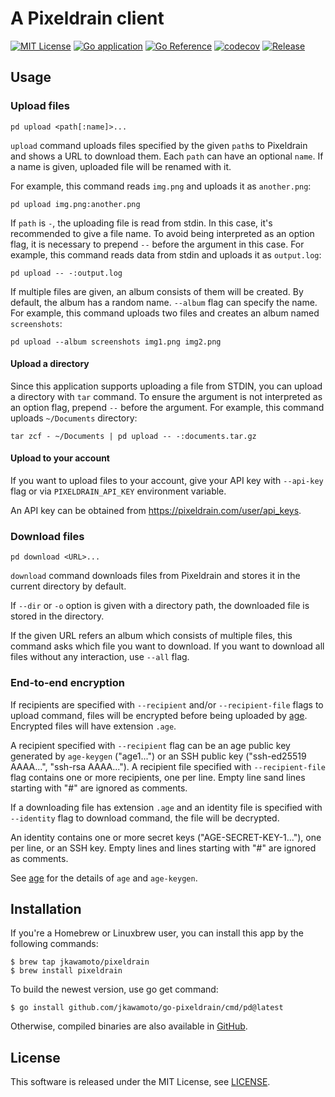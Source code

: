 # A Pixeldrain client
[![MIT License](https://img.shields.io/badge/license-MIT-blue.svg?style=flat)](LICENSE)
[![Go application](https://github.com/jkawamoto/go-pixeldrain/actions/workflows/ci.yaml/badge.svg)](https://github.com/jkawamoto/go-pixeldrain/actions/workflows/ci.yaml)
[![Go Reference](https://pkg.go.dev/badge/github.com/jkawamoto/go-pixeldrain.svg)](https://pkg.go.dev/github.com/jkawamoto/go-pixeldrain)
[![codecov](https://codecov.io/gh/jkawamoto/go-pixeldrain/branch/master/graph/badge.svg?token=ppX3MVIqWA)](https://codecov.io/gh/jkawamoto/go-pixeldrain)
[![Release](https://img.shields.io/badge/release-0.7.3-brightgreen.svg)](https://github.com/jkawamoto/go-pixeldrain/releases/tag/v0.7.3)


## Usage
### Upload files
```shell
pd upload <path[:name]>...
```

`upload` command uploads files specified by the given `path`s to Pixeldrain and shows a URL to download them.
Each `path` can have an optional `name`. If a name is given, uploaded file will be renamed with it.

For example, this command reads `img.png` and uploads it as `another.png`:

```shell
pd upload img.png:another.png
```

If `path` is `-`, the uploading file is read from stdin. In this case, it's recommended to give a file name.
To avoid being interpreted as an option flag, it is necessary to prepend `--` before the argument in this case.
For example, this command reads data from stdin and uploads it as `output.log`:

```shell
pd upload -- -:output.log
```

If multiple files are given, an album consists of them will be created. By default, the album has a random name.
`--album` flag can specify the name.
For example, this command uploads two files and creates an album named `screenshots`:

```shell
pd upload --album screenshots img1.png img2.png
```

#### Upload a directory
Since this application supports uploading a file from STDIN, you can upload a directory with `tar` command.
To ensure the argument is not interpreted as an option flag, prepend `--` before the argument.
For example, this command uploads `~/Documents` directory:

```shell
tar zcf - ~/Documents | pd upload -- -:documents.tar.gz
```

#### Upload to your account
If you want to upload files to your account, give your API key with `--api-key` flag or via `PIXELDRAIN_API_KEY`
environment variable.

An API key can be obtained from https://pixeldrain.com/user/api_keys.


### Download files
```shell
pd download <URL>...
```

`download` command downloads files from Pixeldrain and stores it in the current directory by default.

If `--dir` or `-o` option is given with a directory path, the downloaded file is stored in the directory.

If the given URL refers an album which consists of multiple files, this command asks which file you want to download.
If you want to download all files without any interaction, use `--all` flag.

### End-to-end encryption
If recipients are specified with `--recipient` and/or `--recipient-file` flags to upload command,
files will be encrypted before being uploaded by [age](https://github.com/FiloSottile/age).
Encrypted files will have extension `.age`.

A recipient specified with `--recipient` flag can be an age public key generated by `age-keygen` ("age1...")
or an SSH public key ("ssh-ed25519 AAAA...", "ssh-rsa AAAA...").
A recipient file specified with `--recipient-file` flag contains one or more recipients, one per line.
Empty line sand lines starting with "#" are ignored as comments.

If a downloading file has extension `.age` and an identity file is specified with `--identity` flag to download command,
the file will be decrypted.

An identity contains one or more secret keys ("AGE-SECRET-KEY-1..."), one per line, or an SSH key.
Empty lines and lines starting with "#" are ignored as comments.

See [age](https://github.com/FiloSottile/age) for the details of `age` and `age-keygen`.

## Installation
If you're a Homebrew or Linuxbrew user, you can install this app by the following commands:

```
$ brew tap jkawamoto/pixeldrain
$ brew install pixeldrain
```

To build the newest version, use go get command:

```
$ go install github.com/jkawamoto/go-pixeldrain/cmd/pd@latest
```

Otherwise, compiled binaries are also available in [GitHub](https://github.com/jkawamoto/go-pixeldrain/releases).


## License
This software is released under the MIT License, see [LICENSE](LICENSE).
